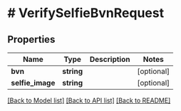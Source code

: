 # # VerifySelfieBvnRequest

## Properties

Name | Type | Description | Notes
------------ | ------------- | ------------- | -------------
**bvn** | **string** |  | [optional]
**selfie_image** | **string** |  | [optional]

[[Back to Model list]](../../README.md#models) [[Back to API list]](../../README.md#endpoints) [[Back to README]](../../README.md)
